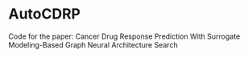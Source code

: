 # AutoCDRP
 
Code for the paper: Cancer Drug Response Prediction With Surrogate Modeling-Based Graph Neural Architecture Search
